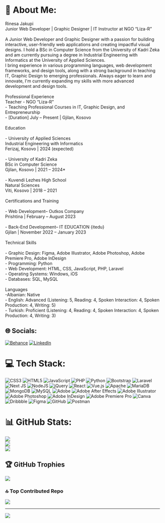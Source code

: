 # 💫 About Me:
Rinesa Jakupi<br>Junior Web Developer | Graphic Designer | IT Instructor at NGO “Liza-R”<br><br>A Junior Web Developer and Graphic Designer with a passion for building interactive, user-friendly web applications and creating impactful visual designs. I hold a BSc in Computer Science from the University of Kadri Zeka and am currently pursuing a degree in Industrial Engineering with Informatics at the University of Applied Sciences. <br>I bring experience in various programming languages, web development frameworks, and design tools, along with a strong background in teaching IT, Graphic Design to emerging professionals. Always eager to learn and innovate, I'm currently expanding my skills with more advanced development and design tools.<br><br>Professional Experience<br>Teacher - NGO “Liza-R”<br>- Teaching Professional Courses in IT, Graphic Design, and Entrepreneurship<br>- [Duration] July – Present | Gjilan, Kosovo<br><br>Education<br><br>- University of Applied Sciences<br>  Industrial Engineering with Informatics  <br>  Ferizaj, Kosovo | 2024 (expected)<br><br>- University of Kadri Zeka<br>  BSc in Computer Science  <br>  Gjilan, Kosovo | 2021 – 2024*<br><br>- Kuvendi Lezhes High School <br>  Natural Sciences  <br>  Viti, Kosovo | 2018 – 2021<br><br>Certifications and Training<br><br>- Web Development– Outkos Company  <br>  Prishtina | February – August 2023<br><br>- Back-End Development– IT EDUCATION {itedu}  <br>  Gjilan | November 2022 – January 2023<br><br>Technical Skills<br><br>- Graphic Design: Figma, Adobe Illustrator, Adobe Photoshop, Adobe Premiere Pro, Adobe InDesign<br>- Programming: Python<br>- Web Development: HTML, CSS, JavaScript, PHP, Laravel<br>- Operating Systems: Windows, iOS<br>- Databases: SQL, MySQL<br><br>Languages<br>-Albanian: Native<br>- English: Advanced (Listening: 5, Reading: 4, Spoken Interaction: 4, Spoken Production: 4, Writing: 5)<br>- Turkish: Proficient (Listening: 4, Reading: 4, Spoken Interaction: 4, Spoken Production: 4, Writing: 3)<br>


## 🌐 Socials:
[![Behance](https://img.shields.io/badge/Behance-1769ff?logo=behance&logoColor=white)](https://behance.net/rinesajakupi) [![LinkedIn](https://img.shields.io/badge/LinkedIn-%230077B5.svg?logo=linkedin&logoColor=white)](https://linkedin.com/in/rinesa-jakupi) 

# 💻 Tech Stack:
![CSS3](https://img.shields.io/badge/css3-%231572B6.svg?style=for-the-badge&logo=css3&logoColor=white) ![HTML5](https://img.shields.io/badge/html5-%23E34F26.svg?style=for-the-badge&logo=html5&logoColor=white) ![JavaScript](https://img.shields.io/badge/javascript-%23323330.svg?style=for-the-badge&logo=javascript&logoColor=%23F7DF1E) ![PHP](https://img.shields.io/badge/php-%23777BB4.svg?style=for-the-badge&logo=php&logoColor=white) ![Python](https://img.shields.io/badge/python-3670A0?style=for-the-badge&logo=python&logoColor=ffdd54) ![Bootstrap](https://img.shields.io/badge/bootstrap-%238511FA.svg?style=for-the-badge&logo=bootstrap&logoColor=white) ![Laravel](https://img.shields.io/badge/laravel-%23FF2D20.svg?style=for-the-badge&logo=laravel&logoColor=white) ![Next JS](https://img.shields.io/badge/Next-black?style=for-the-badge&logo=next.js&logoColor=white) ![NodeJS](https://img.shields.io/badge/node.js-6DA55F?style=for-the-badge&logo=node.js&logoColor=white) ![jQuery](https://img.shields.io/badge/jquery-%230769AD.svg?style=for-the-badge&logo=jquery&logoColor=white) ![React](https://img.shields.io/badge/react-%2320232a.svg?style=for-the-badge&logo=react&logoColor=%2361DAFB) ![Vue.js](https://img.shields.io/badge/vue.js-%2335495e.svg?style=for-the-badge&logo=vuedotjs&logoColor=%234FC08D) ![Apache](https://img.shields.io/badge/apache-%23D42029.svg?style=for-the-badge&logo=apache&logoColor=white) ![MariaDB](https://img.shields.io/badge/MariaDB-003545?style=for-the-badge&logo=mariadb&logoColor=white) ![MongoDB](https://img.shields.io/badge/MongoDB-%234ea94b.svg?style=for-the-badge&logo=mongodb&logoColor=white) ![MySQL](https://img.shields.io/badge/mysql-4479A1.svg?style=for-the-badge&logo=mysql&logoColor=white) ![Adobe](https://img.shields.io/badge/adobe-%23FF0000.svg?style=for-the-badge&logo=adobe&logoColor=white) ![Adobe After Effects](https://img.shields.io/badge/Adobe%20After%20Effects-9999FF.svg?style=for-the-badge&logo=Adobe%20After%20Effects&logoColor=white) ![Adobe Illustrator](https://img.shields.io/badge/adobe%20illustrator-%23FF9A00.svg?style=for-the-badge&logo=adobe%20illustrator&logoColor=white) ![Adobe Photoshop](https://img.shields.io/badge/adobe%20photoshop-%2331A8FF.svg?style=for-the-badge&logo=adobe%20photoshop&logoColor=white) ![Adobe InDesign](https://img.shields.io/badge/Adobe%20InDesign-49021F?style=for-the-badge&logo=adobeindesign&logoColor=FF3366) ![Adobe Premiere Pro](https://img.shields.io/badge/Adobe%20Premiere%20Pro-9999FF.svg?style=for-the-badge&logo=Adobe%20Premiere%20Pro&logoColor=white) ![Canva](https://img.shields.io/badge/Canva-%2300C4CC.svg?style=for-the-badge&logo=Canva&logoColor=white) ![Dribbble](https://img.shields.io/badge/Dribbble-EA4C89?style=for-the-badge&logo=dribbble&logoColor=white) ![Figma](https://img.shields.io/badge/figma-%23F24E1E.svg?style=for-the-badge&logo=figma&logoColor=white) ![GitHub](https://img.shields.io/badge/github-%23121011.svg?style=for-the-badge&logo=github&logoColor=white) ![Postman](https://img.shields.io/badge/Postman-FF6C37?style=for-the-badge&logo=postman&logoColor=white)
# 📊 GitHub Stats:
![](https://github-readme-stats.vercel.app/api?username=RinesaJ&theme=dark&hide_border=false&include_all_commits=false&count_private=false)<br/>
![](https://github-readme-streak-stats.herokuapp.com/?user=RinesaJ&theme=dark&hide_border=false)<br/>
![](https://github-readme-stats.vercel.app/api/top-langs/?username=RinesaJ&theme=dark&hide_border=false&include_all_commits=false&count_private=false&layout=compact)

## 🏆 GitHub Trophies
![](https://github-profile-trophy.vercel.app/?username=RinesaJ&theme=radical&no-frame=false&no-bg=true&margin-w=4)

### 🔝 Top Contributed Repo
![](https://github-contributor-stats.vercel.app/api?username=RinesaJ&limit=5&theme=dark&combine_all_yearly_contributions=true)

---
[![](https://visitcount.itsvg.in/api?id=RinesaJ&icon=0&color=0)](https://visitcount.itsvg.in)

<!-- Proudly created with GPRM ( https://gprm.itsvg.in ) -->
